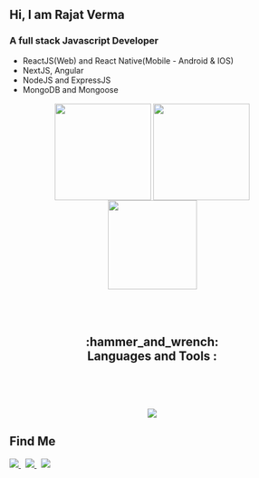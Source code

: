 ## Hi, I am Rajat Verma
### A full stack Javascript Developer

- ReactJS(Web) and React Native(Mobile - Android & IOS)
- NextJS, Angular
- NodeJS and ExpressJS
- MongoDB and Mongoose

<p style="margin:1rem" align="center">
<!-- <a href="https://github.com/rajatverma311201/"> -->
<img height="170em" align = "center" src="https://github-readme-stats-sigma-five.vercel.app/api?username=rajatverma311201&show_icons=true&count_private=true&hide=stars&theme=react" />
<!--  </a> -->

<!-- <a href="https://github.com/rajatverma311201/"> -->
<img height="170em" align="center" src="https://github-readme-stats-sigma-five.vercel.app/api/top-langs/?username=rajatverma311201&layout=compact&hide=html,ejs,ruby,shell,scss&theme=react" />
<!-- </a> -->

<!-- <a href="https://github.com/rajatverma311201/" style="padding:5rem; margin-left:auto; margin-right:auto"> -->
  <img align="center" height="157em"   src="https://github-readme-streak-stats.herokuapp.com/?user=rajatverma311201&theme=react" />
<!-- </a> -->
</p>
<p>
<h2 align="center" style="margin:5rem">
:hammer_and_wrench: Languages and Tools :
 </h2>
<p align="center">
<!-- <img src="https://skillicons.dev/icons?i=java,js,ts,py,cpp,nodejs,express,react,nextjs,redux,mongodb,nestjs,docker,kubernetes,django,css,sass,tailwind,spring,mysql,git,github,flask,firebase,linux,jquery,html,postman,vscode,wordpress&perline=10" /> -->
 <img src="https://skillicons.dev/icons?i=java,js,ts,py,cpp,nodejs,express,react,nextjs,redux,angular,mongodb,nestjs,docker,django,materialui,css,sass,tailwind,spring,mysql,git,github,flask,firebase,linux,jquery,html,postman,vscode,wordpress&perline=10" />

</p>
</p>

<p>
 <h2>Find Me</h2>
 
<!--  <a href="#">
<img src="https://img.shields.io/badge/-LeetCode-FFA116?style=for-the-badge&logo=LeetCode&logoColor=black" />
</a> -->
<a href="https://www.linkedin.com/in/rajatverma311201/" target="_blank">
<img src="https://img.shields.io/badge/LinkedIn-0077B5?style=for-the-badge&logo=linkedin&logoColor=white" />
</a>
&nbsp;
<a href="https://twitter.com/rajatverma3112" target="_blank">
<img src="https://img.shields.io/badge/Twitter-1DA1F2?style=for-the-badge&logo=twitter&logoColor=white" />
</a>
&nbsp;
<a href="https://www.instagram.com/rajat_verma3112/">
<img src="https://img.shields.io/badge/Instagram-E4405F?style=for-the-badge&logo=instagram&logoColor=white" />
</a>
<!-- <a href="#">
<img src="https://img.shields.io/badge/Facebook-1877F2?style=for-the-badge&logo=facebook&logoColor=white" />
</a> -->

 </p>
